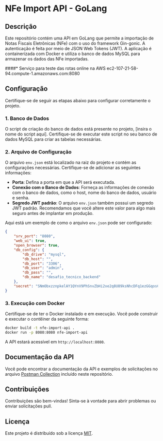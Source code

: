 # NFe Import API - GoLang

## Descrição
Este repositório contém uma API em GoLang que permite a importação de Notas Fiscais Eletrônicas (NFe) com o uso do framework Gin-gonic. A autenticação é feita por meio de JSON Web Tokens (JWT). A aplicação é containerizada com Docker e utiliza o banco de dados MySQL para armazenar os dados das NFe importadas.

####* Serviço para teste das rotas online na AWS
ec2-107-21-58-94.compute-1.amazonaws.com:8080

## Configuração
Certifique-se de seguir as etapas abaixo para configurar corretamente o projeto.

### 1. Banco de Dados
O script de criação do banco de dados está presente no projeto, [insira o nome do script aqui]. Certifique-se de executar este script no seu banco de dados MySQL para criar as tabelas necessárias.

### 2. Arquivo de Configuração
O arquivo `env.json` está localizado na raiz do projeto e contém as configurações necessárias. Certifique-se de adicionar as seguintes informações:

- **Porta**: Defina a porta em que a API será executada.
- **Conexão com o Banco de Dados**: Forneça as informações de conexão com o banco de dados, como o host, nome do banco de dados, usuário e senha.
- **Segredo JWT padrão**: O arquivo `env.json` também possui um segredo JWT padrão. Recomendamos que você altere este valor para algo mais seguro antes de implantar em produção.

Aqui está um exemplo de como o arquivo `env.json` pode ser configurado:

```json
{
    "srv_port": "8080",
    "web_ui": true,
    "open_browser": true,
    "db_config": {
        "db_drive": "mysql",
        "db_host": "",
        "db_port": "3306",
        "db_user": "admin",
        "db_pass": "",
        "db_name": "desafio_tecnico_backend"
    },
    "secret": "SNmObxzznpkelAY1QYnV9PhSnvZbHi2xe2q8U89ksNhcDFq1ezGGqosC4ypFaNjSLOeTYFHWkb8JlyA2hglf2j8N"
}

```

### 3. Execução com Docker
Certifique-se de ter o Docker instalado e em execução. Você pode construir e executar o contêiner da seguinte forma:

```bash
docker build -t nfe-import-api .
docker run -p 8080:8080 nfe-import-api
```

A API estará acessível em `http://localhost:8080`.

## Documentação da API
Você pode encontrar a documentação da API e exemplos de solicitações no arquivo [Postman Collection](blob/main/postman-collection.json) incluído neste repositório.

## Contribuições
Contribuições são bem-vindas! Sinta-se à vontade para abrir problemas ou enviar solicitações pull.

## Licença
Este projeto é distribuído sob a licença [MIT](LICENSE).
